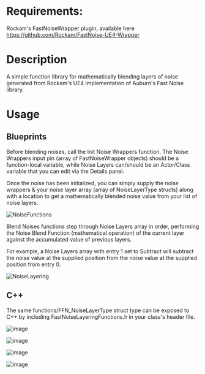 # Requirements:

Rockam's FastNoiseWrapper plugin, available here https://github.com/Rockam/FastNoise-UE4-Wrapper

# Description

A simple function library for mathematically blending layers of noise generated from Rockam's UE4 implementation of Auburn's Fast Noise library.

# Usage

## Blueprints

Before blending noises, call the Init Noise Wrappers function. The Noise Wrappers input pin (array of FastNoiseWrapper objects) should be a function-local variable, while Noise Layers can/should be an Actor/Class variable that you can edit via the Details panel.

Once the noise has been initialized, you can simply supply the noise wrappers & your noise layer array (array of NoiseLayerType structs) along with a location to get a mathematically blended noise value from your list of noise layers.

![NoiseFunctions](https://github.com/user-attachments/assets/802e81e1-f275-4241-b6e2-3e0e68fec7c9)

Blend Noises functions step through Noise Layers array in order, performing the Noise Blend Function (mathematical operation) of the current layer against the accumulated value of previous layers. 

For example, a Noise Layers array with entry 1 set to Subtract will subtract the noise value at the supplied position from the noise value at the supplied position from entry 0.

![NoiseLayering](https://github.com/user-attachments/assets/06de3310-5144-48d1-ab4f-ea5d03ab7876)

## C++

The same functions/FFN_NoiseLayerType struct type can be exposed to C++ by including FastNoiseLayeringFunctions.h in your class's header file.

![image](https://github.com/user-attachments/assets/f21bf13e-0ee7-4e56-8615-4b1d426d75d6)

![image](https://github.com/user-attachments/assets/8b4522dc-2a24-4c06-8bdd-50ec9d36fb72)

![image](https://github.com/user-attachments/assets/eb887907-93ed-4a2e-a72a-b75b0d29a9be)

![image](https://github.com/user-attachments/assets/1557d398-7e29-4be1-a2b1-cf1de91a6543)
